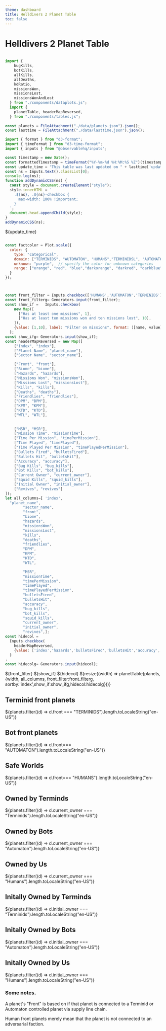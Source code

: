 ```yaml
---
theme: dashboard
title: Helldivers 2 Planet Table
toc: false
---
```



# Helldivers 2 Planet Table




```js

import {
    bugKills,
    botKills,
    allKills,
    allDeaths,
    kdRatio,
    missionsWon,
    missionsLost,
    missionsWonAndLost
  } from "./components/dataplots.js";
  import {
    planetTable, headerMapReversed,
  } from "./components/tables.js";
  
const planets = FileAttachment("./data/planets.json").json();
const lasttime = FileAttachment("./data/lasttime.json").json();
```
```js
import { format } from "d3-format";
import { timeFormat } from "d3-time-format";
import { inputs } from "@observablehq/inputs";

const timestamp = new Date();
const formattedTimestamp = timeFormat("%Y-%m-%d %H:%M:%S %Z")(timestamp);
const update_time = "This table was last updated on " + lasttime['update_time'];
const ns = Inputs.text().classList[0];
console.log(ns);
function addDynamicCSS(ns) {
  const style = document.createElement("style");
  style.innerHTML = `
    .${ns}, .${ns}-checkbox {
      max-width: 100% !important;
    }
  `;
  document.head.appendChild(style);
}
addDynamicCSS(ns);
```

${update_time}

```js

const factcolor = Plot.scale({
  color: {
    type: "categorical",
    domain: ["TERMINIDS", "AUTOMATON", "HUMANS","TERMINIDSL", "AUTOMATONL", "HUMANSL"],  // specify known categories directly
    unknown: "purple",  // specify the color for unknown categories
    range: ["orange", "red", "blue","darkorange", "darkred", "darkblue"],  // colors for TERMINIDS, AUTOMATON, and HUMANS
  }
});
```


```js


const front_filter = Inputs.checkbox(['HUMANS','AUTOMATON','TERMINIDS'], {value:['AUTOMATON','TERMINIDS'], label:'Filter by front'})
const front_filterg= Generators.input(front_filter);
const show_if =   Inputs.checkbox(
    new Map([
      ["Has at least one missions", 1],
      ["Has at least ten missions won and ten missions lost", 10],
    ]),
    {value: [1,10], label: "Filter on missions", format: ([name, value]) => `${name}`}
  );
const show_ifg= Generators.input(show_if);
const headerMapReversed = new Map([
    ["Index", "index"],
    ["Planet Name", "planet_name"],
    ["Sector Name", "sector_name"],

    ["Front", "front"],
    ["Biome", "biome"],
    ["Hazards", "hazards"],
    ["Missions Won", "missionsWon"],
    ["Missions Lost", "missionsLost"],
    ["Kills", "kills"],
    ["Deaths", "deaths"],
    ["Friendlies", "friendlies"],
    ["DPM", "DPM"],
    ["KPM", "KPM"],
    ["KTD", "KTD"],
    ["WTL", "WTL"],
    
    
    ["MSR", "MSR"],
    ["Mission Time", "missionTime"],
    ["Time Per Mission", "timePerMission"],
    ["Time Played", "timePlayed"],
    ["Time Played Per Mission", "timePlayedPerMission"],
    ["Bullets Fired", "bulletsFired"],
    ["Bullets Hit", "bulletsHit"],
    ["Accuracy", "accuracy"],
    ["Bug Kills", "bug_kills"],
    ["Bot Kills", "bot_kills"],
    ["Current Owner", "current_owner"],
    ["Squid Kills", "squid_kills"],
    ["Initial Owner", "initial_owner"],
    ["Revives", "revives"]
]);
let all_columns=[ 'index',
  "planet_name",
        "sector_name",
        "front",
        "biome",
        "hazards",
        "missionsWon",
        "missionsLost",
        "kills",
        "deaths",
        "friendlies",
        "DPM",
        "KPM",
        "KTD",
        "WTL",

        "MSR",
        "missionTime",
        "timePerMission",
        "timePlayed",
        "timePlayedPerMission",
        "bulletsFired",
        "bulletsHit",
        "accuracy",
        "bug_kills",
        "bot_kills",
        "squid_kills",
        "current_owner",
        "initial_owner",
        "revives",];
const hidecol = 
  Inputs.checkbox(
    headerMapReversed,
    {value: ['index','hazards','bulletsFired','bulletsHit','accuracy','bug_kills','bot_kills','current_owner','squid_kills','initial_owner','revives'], label: "Show/hide columns", format: ([name, value]) => `${name}`}
  )
;
const hidecolg= Generators.input(hidecol);

```




<div class="grid grid-cols-1">
  <div class="card">
  ${front_filter}
  ${show_if}
  ${hidecol}
    ${resize((width) => planetTable(planets, {width, all_columns, front_filter:front_filterg, sortby:'index',show_if:show_ifg,hidecol:hidecolg}))}
  </div>
</div>
<!-- Cards with big numbers -->

<div class="grid grid-cols-3">
  <div class="card">
    <h2>Terminid front planets</h2>
    <span class="big">${planets.filter((d) => d.front === "TERMINIDS").length.toLocaleString("en-US")}</span>
  </div>
  <div class="card">
    <h2>Bot front planets</h2>
    <span class="big">${planets.filter((d) => d.front=== "AUTOMATON").length.toLocaleString("en-US")}</span>
  </div>
  <div class="card">
    <h2>Safe Worlds</h2>
    <span class="big">${planets.filter((d) => d.front=== "HUMANS").length.toLocaleString("en-US")}</span>
  </div>
  <div class="card">
    <h2>Owned by Terminds</h2>
    <span class="big">${planets.filter((d) => d.current_owner === "Terminids").length.toLocaleString("en-US")}</span>
  </div>
    <div class="card">
    <h2>Owned by Bots</h2>
    <span class="big">${planets.filter((d) => d.current_owner === "Automaton").length.toLocaleString("en-US")}</span>
  </div>
    <div class="card">
    <h2>Owned by Us</h2>
    <span class="big">${planets.filter((d) => d.current_owner === "Humans").length.toLocaleString("en-US")}</span>
  </div>

  <div class="card">
    <h2>Initally Owned by Terminds</h2>
    <span class="big">${planets.filter((d) => d.initial_owner === "Terminids").length.toLocaleString("en-US")}</span>
  </div>
    <div class="card">
    <h2>Initally Owned by Bots</h2>
    <span class="big">${planets.filter((d) => d.initial_owner === "Automaton").length.toLocaleString("en-US")}</span>
  </div>
    <div class="card">
    <h2>Initally Owned by Us</h2>
    <span class="big">${planets.filter((d) => d.initial_owner === "Humans").length.toLocaleString("en-US")}</span>
  </div>
</div>


### Some notes.

A planet's "Front" is based on if that planet is connected to a Terminid or Automaton controlled planet via supply line chain.  

Human front planets merely mean that the planet is not connected to an adversarial faction.



<!-- <canvas id="canvas" width="360" height="20" style="max-width: 100%; color: var(--theme-foreground-focus); border: solid 1px var(--theme-foreground);"></canvas>





 -->


